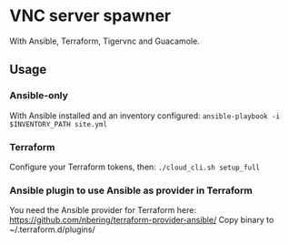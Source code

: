 # VNC server spawner

With Ansible, Terraform, Tigervnc and Guacamole.

## Usage

### Ansible-only

With Ansible installed and an inventory configured:
`ansible-playbook -i $INVENTORY_PATH site.yml`

### Terraform

Configure your Terraform tokens, then:
`./cloud_cli.sh setup_full`

### Ansible plugin to use Ansible as provider in Terraform

You need the Ansible provider for Terraform here: <https://github.com/nbering/terraform-provider-ansible/>
Copy binary to ~/.terraform.d/plugins/
